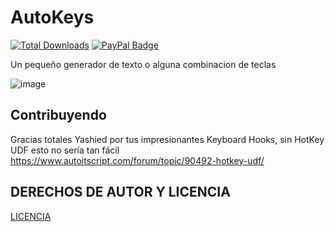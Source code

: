 # AutoKeys

[![Total Downloads](https://img.shields.io/github/downloads/LuSlower/AutoKeys/total.svg)](https://github.com/LuSlower/AutoKeys/releases) [![PayPal Badge](https://img.shields.io/badge/PayPal-003087?logo=paypal&logoColor=fff&style=flat)](https://paypal.me/eldontweaks) 

Un pequeño generador de texto o alguna combinacion de teclas

![image](https://github.com/LuSlower/AutoKeys/assets/148411728/3889d90b-0a80-4abd-bb1e-f3ff6474ac1f)

## Contribuyendo
Gracias totales Yashied por tus impresionantes Keyboard Hooks, sin HotKey UDF esto no sería tan fácil
https://www.autoitscript.com/forum/topic/90492-hotkey-udf/

## DERECHOS DE AUTOR Y LICENCIA
[LICENCIA](LICENSE)

